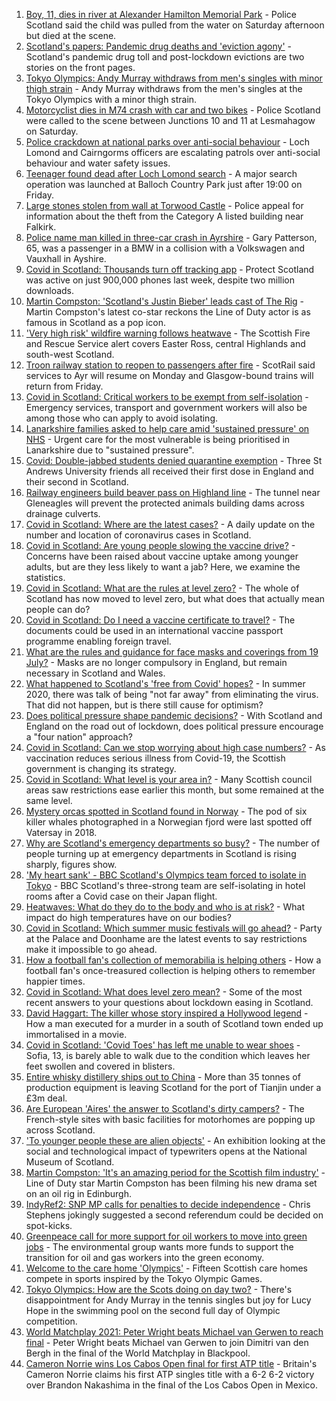 1. [Boy, 11, dies in river at Alexander Hamilton Memorial Park](https://www.bbc.co.uk/news/uk-scotland-glasgow-west-57960531) - Police Scotland said the child was pulled from the water on Saturday afternoon but died at the scene.
2. [Scotland's papers: Pandemic drug deaths and 'eviction agony'](https://www.bbc.co.uk/news/uk-scotland-57960529) - Scotland's pandemic drug toll and post-lockdown evictions are two stories on the front pages.
3. [Tokyo Olympics: Andy Murray withdraws from men's singles with minor thigh strain](https://www.bbc.co.uk/sport/olympics/57958708) - Andy Murray withdraws from the men's singles at the Tokyo Olympics with a minor thigh strain.
4. [Motorcyclist dies in M74 crash with car and two bikes](https://www.bbc.co.uk/news/uk-scotland-glasgow-west-57957728) - Police Scotland were called to the scene between Junctions 10 and 11 at Lesmahagow on Saturday.
5. [Police crackdown at national parks over anti-social behaviour](https://www.bbc.co.uk/news/uk-scotland-57956023) - Loch Lomond and Cairngorms officers are escalating patrols over anti-social behaviour and water safety issues.
6. [Teenager found dead after Loch Lomond search](https://www.bbc.co.uk/news/uk-scotland-glasgow-west-57945374) - A major search operation was launched at Balloch Country Park just after 19:00 on Friday.
7. [Large stones stolen from wall at Torwood Castle](https://www.bbc.co.uk/news/uk-scotland-tayside-central-57953105) - Police appeal for information about the theft from the Category A listed building near Falkirk.
8. [Police name man killed in three-car crash in Ayrshire](https://www.bbc.co.uk/news/uk-scotland-glasgow-west-57954576) - Gary Patterson, 65, was a passenger in a BMW in a collision with a Volkswagen and Vauxhall in Ayshire.
9. [Covid in Scotland: Thousands turn off tracking app](https://www.bbc.co.uk/news/uk-scotland-57941343) - Protect Scotland was active on just 900,000 phones last week, despite two million downloads.
10. [Martin Compston: 'Scotland's Justin Bieber' leads cast of The Rig](https://www.bbc.co.uk/news/uk-scotland-57942719) - Martin Compston's latest co-star reckons the Line of Duty actor is as famous in Scotland as a pop icon.
11. ['Very high risk' wildfire warning follows heatwave](https://www.bbc.co.uk/news/uk-scotland-57953879) - The Scottish Fire and Rescue Service alert covers Easter Ross, central Highlands and south-west Scotland.
12. [Troon railway station to reopen to passengers after fire](https://www.bbc.co.uk/news/uk-scotland-glasgow-west-57954827) - ScotRail said services to Ayr will resume on Monday and Glasgow-bound trains will return from Friday.
13. [Covid in Scotland: Critical workers to be exempt from self-isolation](https://www.bbc.co.uk/news/uk-scotland-57937583) - Emergency services, transport and government workers will also be among those who can apply to avoid isolating.
14. [Lanarkshire families asked to help care amid 'sustained pressure' on NHS](https://www.bbc.co.uk/news/uk-scotland-glasgow-west-57947825) - Urgent care for the most vulnerable is being prioritised in Lanarkshire due to "sustained pressure".
15. [Covid: Double-jabbed students denied quarantine exemption](https://www.bbc.co.uk/news/uk-scotland-edinburgh-east-fife-57941652) - Three St Andrews University friends all received their first dose in England and their second in Scotland.
16. [Railway engineers build beaver pass on Highland line](https://www.bbc.co.uk/news/uk-scotland-tayside-central-57934140) - The tunnel near Gleneagles will prevent the protected animals building dams across drainage culverts.
17. [Covid in Scotland: Where are the latest cases?](https://www.bbc.co.uk/news/uk-scotland-53511877) - A daily update on the number and location of coronavirus cases in Scotland.
18. [Covid in Scotland: Are young people slowing the vaccine drive?](https://www.bbc.co.uk/news/uk-scotland-57915106) - Concerns have been raised about vaccine uptake among younger adults, but are they less likely to want a jab? Here, we examine the statistics.
19. [Covid in Scotland: What are the rules at level zero?](https://www.bbc.co.uk/news/uk-scotland-53166816) - The whole of Scotland has now moved to level zero, but what does that actually mean people can do?
20. [Covid in Scotland: Do I need a vaccine certificate to travel?](https://www.bbc.co.uk/news/uk-scotland-57519070) - The documents could be used in an international vaccine passport programme enabling foreign travel.
21. [What are the rules and guidance for face masks and coverings from 19 July?](https://www.bbc.co.uk/news/health-51205344) - Masks are no longer compulsory in England, but remain necessary in Scotland and Wales.
22. [What happened to Scotland's 'free from Covid' hopes?](https://www.bbc.co.uk/news/uk-scotland-57742212) - In summer 2020, there was talk of being "not far away" from eliminating the virus. That did not happen, but is there still cause for optimism?
23. [Does political pressure shape pandemic decisions?](https://www.bbc.co.uk/news/uk-scotland-scotland-politics-57737414) - With Scotland and England on the road out of lockdown, does political pressure encourage a "four nation" approach?
24. [Covid in Scotland: Can we stop worrying about high case numbers?](https://www.bbc.co.uk/news/uk-scotland-57581952) - As vaccination reduces serious illness from Covid-19, the Scottish government is changing its strategy.
25. [Covid in Scotland: What level is your area in?](https://www.bbc.co.uk/news/uk-scotland-57076243) - Many Scottish council areas saw restrictions ease earlier this month, but some remained at the same level.
26. [Mystery orcas spotted in Scotland found in Norway](https://www.bbc.co.uk/news/uk-scotland-57934989) - The pod of six killer whales photographed in a Norwegian fjord were last spotted off Vatersay in 2018.
27. [Why are Scotland's emergency departments so busy?](https://www.bbc.co.uk/news/uk-scotland-57903066) - The number of people turning up at emergency departments in Scotland is rising sharply, figures show.
28. ['My heart sank' - BBC Scotland's Olympics team forced to isolate in Tokyo](https://www.bbc.co.uk/news/uk-scotland-57903624) - BBC Scotland's three-strong team are self-isolating in hotel rooms after a Covid case on their Japan flight.
29. [Heatwaves: What do they do to the body and who is at risk?](https://www.bbc.co.uk/news/health-49112807) - What impact do high temperatures have on our bodies?
30. [Covid in Scotland: Which summer music festivals will go ahead?](https://www.bbc.co.uk/news/uk-scotland-57887600) - Party at the Palace and Doonhame are the latest events to say restrictions make it impossible to go ahead.
31. [How a football fan's collection of memorabilia is helping others](https://www.bbc.co.uk/news/uk-england-57655620) - How a football fan's once-treasured collection is helping others to remember happier times.
32. [Covid in Scotland: What does level zero mean?](https://www.bbc.co.uk/news/uk-scotland-57838053) - Some of the most recent answers to your questions about lockdown easing in Scotland.
33. [David Haggart: The killer whose story inspired a Hollywood legend](https://www.bbc.co.uk/news/uk-scotland-south-scotland-57650595) - How a man executed for a murder in a south of Scotland town ended up immortalised in a movie.
34. [Covid in Scotland: 'Covid Toes' has left me unable to wear shoes](https://www.bbc.co.uk/news/uk-scotland-57865404) - Sofia, 13, is barely able to walk due to the condition which leaves her feet swollen and covered in blisters.
35. [Entire whisky distillery ships out to China](https://www.bbc.co.uk/news/uk-scotland-scotland-business-57825081) - More than 35 tonnes of production equipment is leaving Scotland for the port of Tianjin under a £3m deal.
36. [Are European 'Aires' the answer to Scotland's dirty campers?](https://www.bbc.co.uk/news/uk-scotland-57803377) - The French-style sites with basic facilities for motorhomes are popping up across Scotland.
37. ['To younger people these are alien objects'](https://www.bbc.co.uk/news/uk-scotland-57955578) - An exhibition looking at the social and technological impact of typewriters opens at the National Museum of Scotland.
38. [Martin Compston: 'It's an amazing period for the Scottish film industry'](https://www.bbc.co.uk/news/uk-scotland-57949777) - Line of Duty star Martin Compston has been filming his new drama set on an oil rig in Edinburgh.
39. [IndyRef2: SNP MP calls for penalties to decide independence](https://www.bbc.co.uk/news/uk-politics-57930801) - Chris Stephens jokingly suggested a second referendum could be decided on spot-kicks.
40. [Greenpeace call for more support for oil workers to move into green jobs](https://www.bbc.co.uk/news/uk-scotland-57936319) - The environmental group wants more funds to support the transition for oil and gas workers into the green economy.
41. [Welcome to the care home 'Olympics'](https://www.bbc.co.uk/news/uk-scotland-57936247) - Fifteen Scottish care homes compete in sports inspired by the Tokyo Olympic Games.
42. [Tokyo Olympics: How are the Scots doing on day two?](https://www.bbc.co.uk/sport/olympics/57960966) - There's disappointment for Andy Murray in the tennis singles but joy for Lucy Hope in the swimming pool on the second full day of Olympic competition.
43. [World Matchplay 2021: Peter Wright beats Michael van Gerwen to reach final](https://www.bbc.co.uk/sport/darts/57958439) - Peter Wright beats Michael van Gerwen to join Dimitri van den Bergh in the final of the World Matchplay in Blackpool.
44. [Cameron Norrie wins Los Cabos Open final for first ATP title](https://www.bbc.co.uk/sport/tennis/57955749) - Britain's Cameron Norrie claims his first ATP singles title with a 6-2 6-2 victory over Brandon Nakashima in the final of the Los Cabos Open in Mexico.
